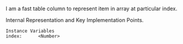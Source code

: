 I am a fast table column to represent item in array at particular index. Internal Representation and Key Implementation Points.    Instance Variables	index:		<Number>
